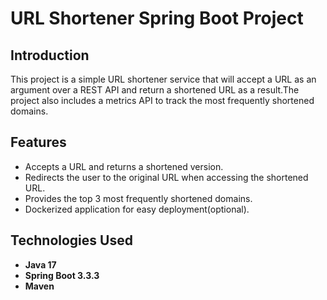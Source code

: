 # URL Shortener Spring Boot Project

## Introduction
This project is a simple URL shortener service that will accept a URL as an argument over a REST API and return a shortened URL as a result.The project also includes a metrics API to track the most frequently shortened domains.

## Features
- Accepts a URL and returns a shortened version.
- Redirects the user to the original URL when accessing the shortened URL.
- Provides the top 3 most frequently shortened domains.
- Dockerized application for easy deployment(optional).

## Technologies Used
- **Java 17**
- **Spring Boot 3.3.3**
- **Maven**